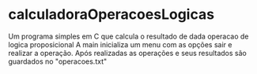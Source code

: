 # calculadoraOperacoesLogicas
Um programa simples em C que calcula o resultado de dada operacao de logica proposicional
A main inicializa um menu com as opções sair e realizar a operação. Após realizadas as operações e seus resultados são guardados no "operacoes.txt"
